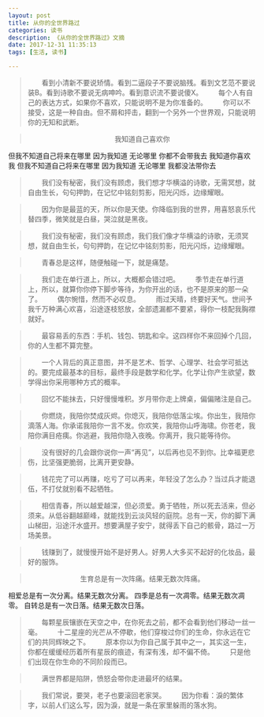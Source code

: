 ```yaml
---
layout: post
title: 从你的全世界路过
categories: 读书
description: 《从你的全世界路过》文摘
date: 2017-12-31 11:35:13
tags: [生活, 读书]

---
```


>　　看到小清新不要说矫情。看到二逼段子不要说脑残。看到文艺范不要说装B。看到诗歌不要说无病呻吟。看到意识流不要说傻X。
　　每个人有自己的表达方式，如果你不喜欢，只能说明不是为你准备的。
　　你可以不接受，这是一种自由。但不屑和抨击，翻到一个另外一个世界观，只能说明你的无知和武断。

><center>我知道自己喜欢你
但我不知道自己将来在哪里
因为我知道
无论哪里
你都不会带我去
我知道你喜欢我
但我不知道自己将来在哪里
因为我知道
无论哪里
我都没法带你去
</center>

>　　我们没有秘密，我们没有顾虑，我们想才华横溢的诗歌，无需冥想，就自由生长，句句押韵，在记忆中铭刻剪影，阳光闪烁，边缘耀眼。

>　　因为你是最蓝的天，所以你是天使。你降临到我的世界，用喜怒哀乐代替四季，微笑就是白昼，哭泣就是黑夜。

>　　我们没有秘密，我们没有顾虑，我们我们像才华横溢的诗歌，无须冥想，就自由生长，句句押韵，在记忆中铭刻剪影，阳光闪烁，边缘耀眼。

>　　青春总是这样，随便触碰一下，就是痛楚。

>　　我们走在单行道上，所以，大概都会错过吧。
　　季节走在单行道上，所以，就算你你停下脚步等待，为你开出的话，也不是原来的那一朵了。
　　偶尔惋惜，然而不必叹息。
　　雨过天晴，终要好天气。世间予我千万种满心欢喜，沿途逐枝怒放，全部遗漏都不要紧，得你一枝配我胸襟就好。

>　　最容易丢的东西：手机、钱包、钥匙和伞。这四样你不来回掉个几回，你的人生都不算完整。

>　　一个人背后的真正意图，并不是艺术、哲学、心理学、社会学可抵达的。要完成最基本的目标，最终手段是数学和化学。化学让你产生欲望，数学得出你采用哪种方式的概率。

>　　回忆不能抹去，只好慢慢堆积。岁月带你走上牌桌，偏偏赌注是自己。

>　　你燃烧，我陪你焚成灰烬。你熄灭，我陪你低落尘埃。你出生，我陪你滴落人海。你承诺我陪你一言不发。你欢笑，我陪你山呼海啸。你苍老，我陪你满目疮痍。你逃避，我陪你隐入夜晚。你离开，我只能等待你。

>　　没有很好的几会跟你说你一声“再见”，以后再也见不到你。比幸福更悲伤，比坚强更脆弱，比离开更安静。

>　　钱花完了可以再赚，吃亏了可以再来，年轻没了怎么办？当过兵才能退伍，不打仗就别看不起牺牲。

>　　相信青春，所以越爱越深，但必须爱。勇于牺牲，所以死去活来，但必须来。从低谷翻越巅峰，就能找到云淡风轻的庭院。总有一天，你的脚下满山梯田，沿途汗水盛开。想要满屋子安宁，就得丢下自己的骸骨，路过一万场美景。

>　　钱赚到了，就慢慢开始不是好男人。好男人大多买不起好的化妆品，最好的服饰。

><center>生育总是有一次阵痛。结果无数次阵痛。
相爱总是有一次分离。结果无数次分离。
四季是总有一次凋零。结果无数次凋零。
自转总是有一次日落。结果无数次日落。
</center>

>　　每颗星辰镶嵌在天空之中，在你死去之前，都不会看到他们移动一丝一毫。
　　十二星座的光芒从不停歇，他们穿梭过你们的生命，你永远在它们的共同辉映之下。
　　原本你以为你自己属于其中之一，其实这一生，你都在缓缓经历着所有星辰的痕迹，有深有浅，却不偏不倚。
　　只是他们出现在你生命的不同阶段而已。

>　　满世界都是陷阱，愤怒会带你走进最坏的结果。

>　　我们常说，要哭，老子也要滚回老家哭。
　　因为你看：淚的繁体字，以前人们这么写，因为淚，就是一条在家里躲雨的落水狗。